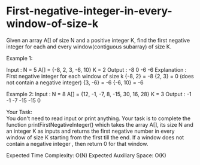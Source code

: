 # First-negative-integer-in-every-window-of-size-k


Given an array A[] of size N and a positive integer K, find the first negative integer for each and every window(contiguous subarray) of size K.

 

Example 1:

Input : 
N = 5
A[] = {-8, 2, 3, -6, 10}
K = 2
Output : 
-8 0 -6 -6
Explanation :
First negative integer for each window of size k
{-8, 2} = -8
{2, 3} = 0 (does not contain a negative integer)
{3, -6} = -6
{-6, 10} = -6
 
Example 2:
Input : 
N = 8
A[] = {12, -1, -7, 8, -15, 30, 16, 28}
K = 3
Output :
-1 -1 -7 -15 -15 0 
 

Your Task:  
You don't need to read input or print anything. Your task is to complete the function printFirstNegativeInteger() which takes the array A[], its size N and an integer K as inputs and returns the first negative number in every window of size K starting from the first till the end. If a window does not contain a negative integer , then return 0 for that window.


Expected Time Complexity: O(N)
Expected Auxiliary Space: O(K)

